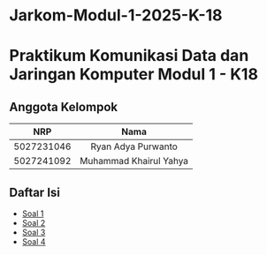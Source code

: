 # Jarkom-Modul-1-2025-K-18

# Praktikum Komunikasi Data dan Jaringan Komputer Modul 1 - K18

## Anggota Kelompok

| NRP        | Nama                            |
|:----------:|:-------------------------------:|
| 5027231046 | Ryan Adya Purwanto              |
| 5027241092 | Muhammad Khairul Yahya          |


## Daftar Isi

- [Soal 1](#soal-1)
- [Soal 2](#soal-2)
- [Soal 3](#soal-3)
- [Soal 4](#soal-4)

